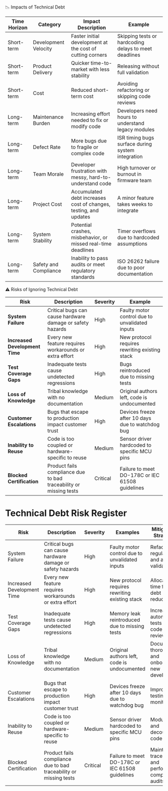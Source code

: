 📉 Impacts of Technical Debt

| **Time Horizon** | **Category**          | **Impact Description**                                           | **Example**                                |
| ---------------- | --------------------- | ---------------------------------------------------------------- | ----------------------------------------------------- |
| Short-term       | Development Velocity  | Faster initial development at the cost of cutting corners        | Skipping tests or hardcoding delays to meet deadlines |
| Short-term       | Product Delivery      | Quicker time-to-market with less stability                       | Releasing without full validation                     |
| Short-term       | Cost                  | Reduced short-term cost                                          | Avoiding refactoring or skipping code reviews         |
| Long-term        | Maintenance Burden    | Increasing effort needed to fix or modify code                   | Developers need hours to understand legacy modules    |
| Long-term        | Defect Rate           | More bugs due to fragile or complex code                         | ISR timing bugs surface during system integration     |
| Long-term        | Team Morale           | Developer frustration with messy, hard-to-understand code        | High turnover or burnout in firmware team             |
| Long-term        | Project Cost          | Accumulated debt increases cost of changes, testing, and updates | A minor feature takes weeks to integrate              |
| Long-term        | System Stability      | Potential crashes, misbehavior, or missed real-time deadlines    | Timer overflows due to hardcoded assumptions          |
| Long-term        | Safety and Compliance | Inability to pass audits or meet regulatory standards            | ISO 26262 failure due to poor documentation           |

⚠️ Risks of Ignoring Technical Debt

| **Risk**                       | **Description**                                                   | **Severity** | **Example**                                      |
| ------------------------------ | ----------------------------------------------------------------- | ------------ | ------------------------------------------------ |
| **System Failure**             | Critical bugs can cause hardware damage or safety hazards         | High         | Faulty motor control due to unvalidated inputs   |
| **Increased Development Time** | Every new feature requires workarounds or extra effort            | High         | New protocol requires rewriting existing stack   |
| **Test Coverage Gaps**         | Inadequate tests cause undetected regressions                     | High         | Bugs reintroduced due to missing tests    |
| **Loss of Knowledge**          | Tribal knowledge with no documentation                            | Medium       | Original authors left, code is undocumented      |
| **Customer Escalations**       | Bugs that escape to production impact customer trust              | High         | Devices freeze after 10 days due to watchdog bug |
| **Inability to Reuse**         | Code is too coupled or hardware-specific to reuse                 | Medium       | Sensor driver hardcoded to specific MCU pins     |
| **Blocked Certification**      | Product fails compliance due to bad traceability or missing tests | Critical     | Failure to meet DO-178C or IEC 61508 guidelines  |

# Technical Debt Risk Register

| Risk                    | Description                                                | Severity | Examples                                         | Mitigation Strategy                                |
|-------------------------|------------------------------------------------------------|----------|-------------------------------------------------|---------------------------------------------------|
| System Failure          | Critical bugs can cause hardware damage or safety hazards  | High     | Faulty motor control due to unvalidated inputs   | Refactor regularly and add validation              |
| Increased Development Time | Every new feature requires workarounds or extra effort  | High     | New protocol requires rewriting existing stack   | Allocate time for debt reduction                     |
| Test Coverage Gaps      | Inadequate tests cause undetected regressions              | High     | Memory leak reintroduced due to missing tests    | Increase automated tests and code reviews           |
| Loss of Knowledge       | Tribal knowledge with no documentation                      | Medium   | Original authors left, code is undocumented      | Document thoroughly and onboard new developers      |
| Customer Escalations    | Bugs that escape to production impact customer trust       | High     | Devices freeze after 10 days due to watchdog bug | Improve testing and monitoring                        |
| Inability to Reuse      | Code is too coupled or hardware-specific to reuse          | Medium   | Sensor driver hardcoded to specific MCU pins     | Modularize and decouple code                          |
| Blocked Certification   | Product fails compliance due to bad traceability or missing tests | Critical | Failure to meet DO-178C or IEC 61508 guidelines  | Maintain traceability and perform compliance audits |

